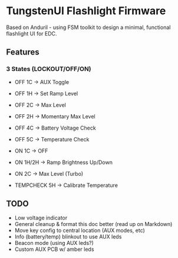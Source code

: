 # TungstenUI Flashlight Firmware

Based on Anduril - using FSM toolkit to design a minimal, functional flashlight UI for EDC.

## Features

### 3 States (LOCKOUT/OFF/ON)

- OFF 1C -> AUX Toggle
- OFF 1H -> Set Ramp Level
- OFF 2C -> Max Level
- OFF 2H -> Momentary Max Level
- OFF 4C -> Battery Voltage Check
- OFF 5C -> Temperature Check

- ON 1C -> OFF
- ON 1H/2H -> Ramp Brightness Up/Down
- ON 2C -> Max Level (Turbo)

- TEMPCHECK 5H -> Calibrate Temperature

## TODO

- Low voltage indicator
- General cleanup & format this doc better (read up on Markdown)
- Move key config to central location (AUX modes, etc)
- Info (battery/temp) blinkout to use AUX leds
- Beacon mode (using AUX leds?)
- Custom AUX PCB w/ amber leds